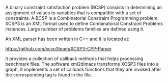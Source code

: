 A binary constraint satisfaction problem (BCSP) consists in determining an assignment of
values to variables that is compatible with a set of constraints. A BCSP is a Combinatorial Constraint Programming problem. XCSP3 is an XML format used to define Combinatorial Constraint Problems instances. Large number of problems families are defined using it.

An XML parser has been written in C++ and it is located at:

https://github.com/xcsp3team/XCSP3-CPP-Parser

It provides a collection of callback methods that helps processing benchmark files. The software xml2dimacs transforms XCSP3 files into a graph, it implements a set of callback functions that they are invoked after the corresponding tag is found in the file. 

